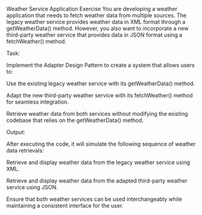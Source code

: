 Weather Service Application Exercise
You are developing a weather application that needs to fetch weather data from multiple sources. The legacy weather service provides weather data in XML format through a getWeatherData() method. However, you also want to incorporate a new third-party weather service that provides data in JSON format using a fetchWeather() method.



Task:

Implement the Adapter Design Pattern to create a system that allows users to:

Use the existing legacy weather service with its getWeatherData() method.

Adapt the new third-party weather service with its fetchWeather()  method for seamless integration.

Retrieve weather data from both services without modifying the existing codebase that relies on the getWeatherData() method.



Output:

After executing the code, it will simulate the following sequence of weather data retrievals:

Retrieve and display weather data from the legacy weather service using XML.

Retrieve and display weather data from the adapted third-party weather service using JSON.

Ensure that both weather services can be used interchangeably while maintaining a consistent interface for the user.

